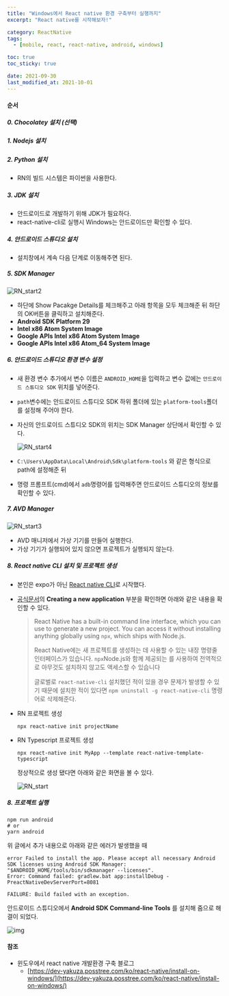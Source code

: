 ```yaml
---
title: "Windows에서 React native 환경 구축부터 실행까지"
excerpt: "React native를 시작해보자!"

category: ReactNative
tags:
  - [mobile, react, react-native, android, windows]

toc: true
toc_sticky: true

date: 2021-09-30
last_modified_at: 2021-10-01
---
```


#### 순서

##### 0. Chocolatey 설치 (선택)

##### 1. Nodejs 설치

##### 2. Python 설치

- RN의 빌드 시스템은 파이썬을 사용한다.

##### 3. JDK 설치

- 안드로이드로 개발하기 위해 JDK가 필요하다.
- react-native-cli로 실행시 Windows는 안드로이드만 확인할 수 있다.

##### 4. 안드로이드 스튜디오 설치

- 설치창에서 계속 다음 단계로 이동해주면 된다.

##### 5. SDK Manager

![RN_start2](https://user-images.githubusercontent.com/52882578/135443951-116e0edb-492f-4767-a387-2fd401873cfe.PNG)

- 하단에 Show Pacakge Details를 체크해주고 아래 항목을 모두 체크해준 뒤 하단의 OK버튼을 클릭하고 설치해준다.
- **Android SDK Platform 29**
- **Intel x86 Atom System Image**
- **Google APIs Intel x86 Atom System Image**
- **Google APIs Intel x86 Atom_64 System Image**

##### 6. 안드로이드 스튜디오 환경 변수 설정

- 새 환경 변수 추가에서 변수 이름은 `ANDROID_HOME`을 입력하고 변수 값에는 `안드로이드 스튜디오 SDK` 위치를 넣어준다.

- `path`변수에는 안드로이드 스튜디오 SDK 하위 폴더에 있는 `platform-tools`폴더를 설정해 주어야 한다.

- 자신의 안드로이드 스튜디오 SDK의 위치는 SDK Manager 상단에서 확인할 수 있다.

  ![RN_start4](https://user-images.githubusercontent.com/52882578/135447476-cfd47aef-092f-447b-bc8e-579475e5846f.PNG)

- `C:\Users\AppData\Local\Android\Sdk\platform-tools` 와 같은 형식으로 path에 설정해준 뒤

- 명령 프롬프트(cmd)에서 `adb`명령어를 입력해주면 안드로이드 스튜디오의 정보를 확인할 수 있다.

##### 7. AVD Manager

![RN_start3](https://user-images.githubusercontent.com/52882578/135443953-a2bce7eb-72bd-48de-854f-05843d413617.PNG)

- AVD 매니저에서 가상 기기를 만들어 실행한다.
- 가상 기기가 실행되어 있지 않으면 프로젝트가 실행되지 않는다.

##### 8. React native CLI 설치 및 프로젝트 생성

- 본인은 expo가 아닌 [React native CLI](https://reactnative.dev/docs/environment-setup)로 시작했다.

- [공식문서](https://reactnative.dev/docs/environment-setup)의 **Creating a new application** 부분을 확인하면 아래와 같은 내용을 확인할 수 있다.

  > React Native has a built-in command line interface, which you can use to generate a new project. You can access it without installing anything globally using `npx`, which ships with Node.js.
  >
  > React Native에는 새 프로젝트를 생성하는 데 사용할 수 있는 내장 명령줄 인터페이스가 있습니다. `npx`Node.js와 함께 제공되는 를 사용하여 전역적으로 아무것도 설치하지 않고도 액세스할 수 있습니다
  >
  > 글로벌로 `react-native-cli` 설치했던 적이 있을 경우 문제가 발생할 수 있기 때문에 설치한 적이 있다면 `npm uninstall -g react-native-cli` 명령어로 삭제해준다.

- RN 프로젝트 생성

  ```shell
  npx react-native init projectName
  ```

- RN Typescript 프로젝트 생성

  ```shell
  npx react-native init MyApp --template react-native-template-typescript
  ```

  정상적으로 생성 됐다면 아래와 같은 화면을 볼 수 있다.

  ![RN_start](https://user-images.githubusercontent.com/52882578/135449273-371d20a5-1d4d-4181-a3a9-1940957f985c.PNG)

##### 8. 프로젝트 실행

```shell
npm run android
# or
yarn android
```

위 글에서 추가 내용으로 아래와 같은 에러가 발생했을 때

```shell
error Failed to install the app. Please accept all necessary Android SDK licenses using Android SDK Manager: "$ANDROID_HOME/tools/bin/sdkmanager --licenses".
Error: Command failed: gradlew.bat app:installDebug -PreactNativeDevServerPort=8081

FAILURE: Build failed with an exception.
```

안드로이드 스튜디오에서 **Android SDK Command-line Tools** 를 설치해 줌으로 해결이 되었다.

![img](https://blog.kakaocdn.net/dn/bhIZGL/btrfREbbDp0/8QPnjKfst1Bza7SWM4ftfk/img.png)

#### 참조

- 윈도우에서 react native 개발환경 구축 블로그
  - [https://dev-yakuza.posstree.com/ko/react-native/install-on-windows/](https://dev-yakuza.posstree.com/ko/react-native/install-on-windows/)
